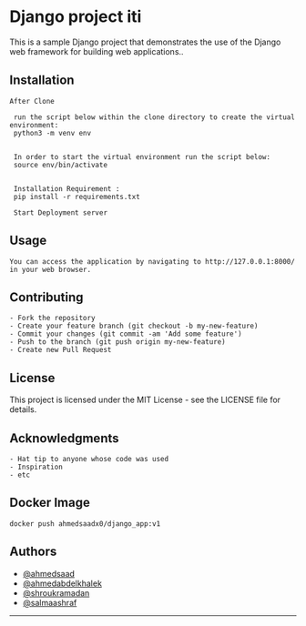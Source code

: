 
# Django project iti

This is a sample Django project that demonstrates the use of the Django web framework for building web applications..



## Installation


    After Clone
 
     run the script below within the clone directory to create the virtual environment:
     python3 -m venv env


     In order to start the virtual environment run the script below:
     source env/bin/activate


     Installation Requirement :
     pip install -r requirements.txt
	
     Start Deployment server

## Usage
	You can access the application by navigating to http://127.0.0.1:8000/ in your web browser.     

## Contributing
	- Fork the repository
	- Create your feature branch (git checkout -b my-new-feature)
	- Commit your changes (git commit -am 'Add some feature')
	- Push to the branch (git push origin my-new-feature)
	- Create new Pull Request
## License
This project is licensed under the MIT License - see the LICENSE file for details. 
## Acknowledgments

  	- Hat tip to anyone whose code was used
	- Inspiration
	- etc 
## Docker Image
```
docker push ahmedsaadx0/django_app:v1
```
## Authors

- [@ahmedsaad](https://www.github.com/ahmedsaadx)
- [@ahmedabdelkhalek](https://github.com/abdelkhalek97)
- [@shroukramadan](https://github.com/ShroukRamadan)
- [@salmaashraf ](https://github.com/salmashraf)
--------------------------------------------------------------

